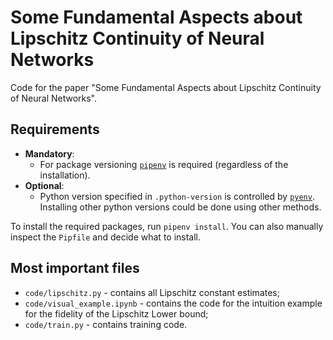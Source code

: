 # Some Fundamental Aspects about Lipschitz Continuity of Neural Networks
Code for the paper "Some Fundamental Aspects about Lipschitz Continuity of Neural Networks". 

## Requirements
- **Mandatory**: 
	- For package versioning [`pipenv`](https://pypi.org/project/pipenv/) is required (regardless of the installation).
- **Optional**: 
	- Python version specified in `.python-version` is controlled by [`pyenv`](https://github.com/pyenv/pyenv). Installing other python versions could be done using other methods.

To install the required packages, run `pipenv install`. You can also manually inspect the `Pipfile` and decide what to install.

## Most important files
- `code/lipschitz.py` - contains all Lipschitz constant estimates;
- `code/visual_example.ipynb` - contains the code for the intuition example for the fidelity of the Lipschitz Lower bound;
- `code/train.py` - contains training code.
